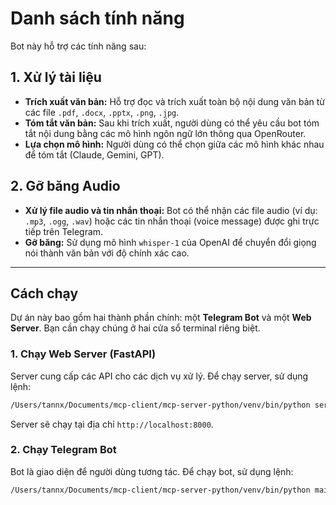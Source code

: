 # Danh sách tính năng

Bot này hỗ trợ các tính năng sau:

## 1. Xử lý tài liệu
- **Trích xuất văn bản:** Hỗ trợ đọc và trích xuất toàn bộ nội dung văn bản từ các file `.pdf`, `.docx`, `.pptx`, `.png`, `.jpg`.
- **Tóm tắt văn bản:** Sau khi trích xuất, người dùng có thể yêu cầu bot tóm tắt nội dung bằng các mô hình ngôn ngữ lớn thông qua OpenRouter.
- **Lựa chọn mô hình:** Người dùng có thể chọn giữa các mô hình khác nhau để tóm tắt (Claude, Gemini, GPT).

## 2. Gỡ băng Audio
- **Xử lý file audio và tin nhắn thoại:** Bot có thể nhận các file audio (ví dụ: `.mp3`, `.ogg`, `.wav`) hoặc các tin nhắn thoại (voice message) được ghi trực tiếp trên Telegram.
- **Gỡ băng:** Sử dụng mô hình `whisper-1` của OpenAI để chuyển đổi giọng nói thành văn bản với độ chính xác cao.

---

## Cách chạy

Dự án này bao gồm hai thành phần chính: một **Telegram Bot** và một **Web Server**. Bạn cần chạy chúng ở hai cửa sổ terminal riêng biệt.

### 1. Chạy Web Server (FastAPI)

Server cung cấp các API cho các dịch vụ xử lý. Để chạy server, sử dụng lệnh:

```bash
/Users/tannx/Documents/mcp-client/mcp-server-python/venv/bin/python server.py
```
Server sẽ chạy tại địa chỉ `http://localhost:8000`.

### 2. Chạy Telegram Bot

Bot là giao diện để người dùng tương tác. Để chạy bot, sử dụng lệnh:

```bash
/Users/tannx/Documents/mcp-client/mcp-server-python/venv/bin/python main.py
```
